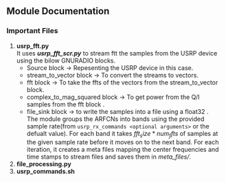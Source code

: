 ## Module Documentation

### Important Files 

1. **usrp_fft.py**</br>
   It uses **_usrp_fft_scr.py_** to stream ftt the samples from the USRP device using the bilow GNURADIO blocks. </br>
   - Source block -> Repesenting the USRP device in this case.</br>
   - stream_to_vector block -> To convert the streams to vectors. </br>
   - fft block -> To take the ffts of the vectors from the stream_to_vector block.</br>
   - complex_to_mag_squared block -> To get power from the Q/I samples from the fft block .</br>
   - file_sink block -> to write the samples into a file using a float32 .</br>
  The module groups the ARFCNs into bands using the provided sample rate(from `usrp_rx_commands <optional arguments>` or the defualt value). For each band it takes $fft_size*num_ffts$ of samples at the given sample rate before it moves on to the next band. For each iteration, it creates a meta files mapping the center frequencies and time stamps to stream files and saves them in _meta_files/_. 
2. **file_processing.py**
3. **usrp_commands.sh**

###

